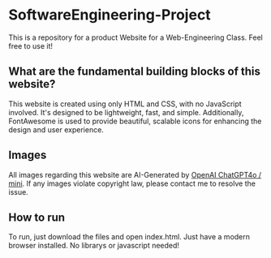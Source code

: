 # SoftwareEngineering-Project
This is a repository for a product Website for a Web-Engineering Class. Feel free to use it!

## What are the fundamental building blocks of this website?
This website is created using only HTML and CSS, with no JavaScript involved. It's designed to be lightweight, fast, and simple.
Additionally, FontAwesome is used to provide beautiful, scalable icons for enhancing the design and user experience.

## Images
All images regarding this website are AI-Generated by [OpenAI ChatGPT4o / mini](https://openai.com/chatgpt/overview/). If any images violate copyright law, please contact me to resolve the issue.

## How to run
To run, just download the files and open index.html. Just have a modern browser installed. No librarys or javascript needed!